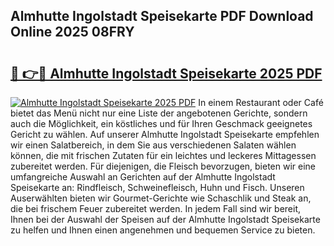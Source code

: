 ## Almhutte Ingolstadt Speisekarte PDF Download Online 2025 08FRY

# <h2><a href="http://gcah7a.nevu.top/?p=Almhutte+Ingolstadt+Speisekarte">🔗 👉🔴 Almhutte Ingolstadt Speisekarte 2025 PDF</a></h2>

[![Almhutte Ingolstadt Speisekarte 2025 PDF](https://i.imgur.com/dBaPXMq.png)](http://gcah7a.nevu.top/?p=Almhutte+Ingolstadt+Speisekarte)
In einem Restaurant oder Café bietet das Menü nicht nur eine Liste der angebotenen Gerichte, sondern auch die Möglichkeit, ein köstliches und für Ihren Geschmack geeignetes Gericht zu wählen. Auf unserer Almhutte Ingolstadt Speisekarte empfehlen wir einen Salatbereich, in dem Sie aus verschiedenen Salaten wählen können, die mit frischen Zutaten für ein leichtes und leckeres Mittagessen zubereitet werden. Für diejenigen, die Fleisch bevorzugen, bieten wir eine umfangreiche Auswahl an Gerichten auf der Almhutte Ingolstadt Speisekarte an: Rindfleisch, Schweinefleisch, Huhn und Fisch. Unseren Auserwählten bieten wir Gourmet-Gerichte wie Schaschlik und Steak an, die bei frischem Feuer zubereitet werden. In jedem Fall sind wir bereit, Ihnen bei der Auswahl der Speisen auf der Almhutte Ingolstadt Speisekarte zu helfen und Ihnen einen angenehmen und bequemen Service zu bieten.
